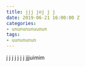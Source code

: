 ```yaml
---
title: jjj jnj j j
date: 2019-06-21 16:00:00 Z
categories:
- ununununuunun
tags:
- uunununun
---
```


 j j j j j j j jjjuimim